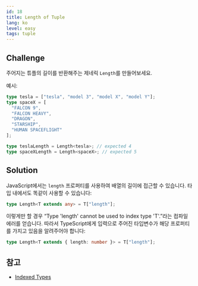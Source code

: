 ```yaml
---
id: 18
title: Length of Tuple
lang: ko
level: easy
tags: tuple
---
```


## Challenge

주어지는 튜플의 길이를 반환해주는 제네릭 `Length`를 만들어보세요.

예시:

```ts
type tesla = ["tesla", "model 3", "model X", "model Y"];
type spaceX = [
  "FALCON 9",
  "FALCON HEAVY",
  "DRAGON",
  "STARSHIP",
  "HUMAN SPACEFLIGHT"
];

type teslaLength = Length<tesla>; // expected 4
type spaceXLength = Length<spaceX>; // expected 5
```

## Solution

JavaScript에서는 `length` 프로퍼티를 사용하여 배열의 길이에 접근할 수 있습니다.
타입 내에서도 똑같이 사용할 수 있습니다:

```ts
type Length<T extends any> = T["length"];
```

이렇게만 할 경우 “Type 'length' cannot be used to index type 'T'.”라는 컴파일 에러를 얻습니다.
따라서 TypeScript에게 입력으로 주어진 타입변수가 해당 프로퍼티를 가지고 있음을 알려주어야 합니다:

```ts
type Length<T extends { length: number }> = T["length"];
```

## 참고

- [Indexed Types](https://www.typescriptlang.org/docs/handbook/2/indexed-access-types.html)
